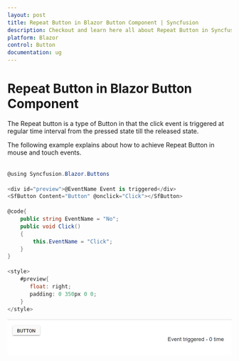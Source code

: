 ```yaml
---
layout: post
title: Repeat Button in Blazor Button Component | Syncfusion
description: Checkout and learn here all about Repeat Button in Syncfusion Blazor Button component and much more.
platform: Blazor
control: Button
documentation: ug
---
```


# Repeat Button in Blazor Button Component

The Repeat button is a type of Button in that the click event is triggered at regular time interval from the pressed state till the released state.

The following example explains about how to achieve Repeat Button in mouse and touch events.

```csharp

@using Syncfusion.Blazor.Buttons

<div id="preview">@EventName Event is triggered</div>
<SfButton Content="Button" @onclick="Click"></SfButton>

@code{
    public string EventName = "No";
    public void Click()
    {
        this.EventName = "Click";
    }
}

<style>
    #preview{
       float: right;
       padding: 0 350px 0 0;
    }
</style>

```


![Repeat Button in Blazor Button Component](./../images/blazor-button-with-repeat-button.png)